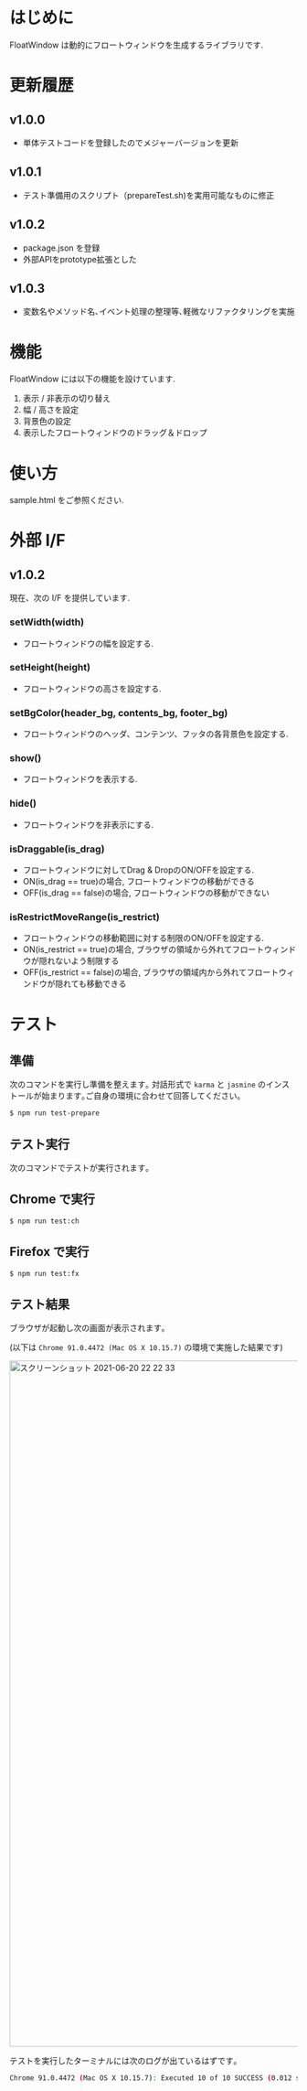 # はじめに
FloatWindow は動的にフロートウィンドウを生成するライブラリです.

# 更新履歴
## v1.0.0
* 単体テストコードを登録したのでメジャーバージョンを更新

## v1.0.1
* テスト準備用のスクリプト（prepareTest.sh)を実用可能なものに修正

## v1.0.2
* package.json を登録
* 外部APIをprototype拡張とした

## v1.0.3
* 変数名やメソッド名､イベント処理の整理等､軽微なリファクタリングを実施

# 機能
FloatWindow には以下の機能を設けています.

1. 表示 / 非表示の切り替え
2. 幅 / 高さを設定
3. 背景色の設定
4. 表示したフロートウィンドウのドラッグ＆ドロップ

# 使い方
sample.html をご参照ください.

# 外部 I/F
## v1.0.2
現在、次の I/F を提供しています.

### setWidth(width)
* フロートウィンドウの幅を設定する.

### setHeight(height)
* フロートウィンドウの高さを設定する.

### setBgColor(header_bg, contents_bg, footer_bg)
* フロートウィンドウのヘッダ、コンテンツ、フッタの各背景色を設定する.

### show()
* フロートウィンドウを表示する.

### hide()
* フロートウィンドウを非表示にする.

### isDraggable(is_drag)
* フロートウィンドウに対してDrag & DropのON/OFFを設定する.
 * ON(is_drag == true)の場合, フロートウィンドウの移動ができる
 * OFF(is_drag == false)の場合, フロートウィンドウの移動ができない

### isRestrictMoveRange(is_restrict)
* フロートウィンドウの移動範囲に対する制限のON/OFFを設定する.
 * ON(is_restrict == true)の場合, ブラウザの領域から外れてフロートウィンドウが隠れないよう制限する
 * OFF(is_restrict == false)の場合, ブラウザの領域内から外れてフロートウィンドウが隠れても移動できる

# テスト
## 準備
次のコマンドを実行し準備を整えます｡
対話形式で `karma` と `jasmine` のインストールが始まります｡ご自身の環境に合わせて回答してください｡

```bash
$ npm run test-prepare
```

## テスト実行
次のコマンドでテストが実行されます｡

## Chrome で実行

```bash
$ npm run test:ch
```

## Firefox で実行

```bash
$ npm run test:fx
```

## テスト結果
ブラウザが起動し次の画面が表示されます｡

(以下は `Chrome 91.0.4472 (Mac OS X 10.15.7)` の環境で実施した結果です)

<img width="1200" alt="スクリーンショット 2021-06-20 22 22 33" src="https://user-images.githubusercontent.com/3907225/122675965-d899be80-d216-11eb-85d1-4033a21cddf8.png">

テストを実行したターミナルには次のログが出ているはずです｡

```bash
Chrome 91.0.4472 (Mac OS X 10.15.7): Executed 10 of 10 SUCCESS (0.012 secs / 0.016 secs)
```

